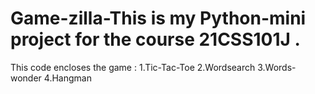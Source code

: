 # Game-zilla-This is my Python-mini project for the course 21CSS101J . 
This code encloses the game :
1.Tic-Tac-Toe
2.Wordsearch
3.Words-wonder
4.Hangman
